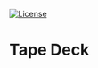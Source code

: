 [![License][LicenseBadge]][licenseURL]

# Tape Deck

[LicenseBadge]: https://img.shields.io/badge/License-Zlib-brightgreen?style=flat
[LicenseURL]: https://opensource.org/licenses/Zlib